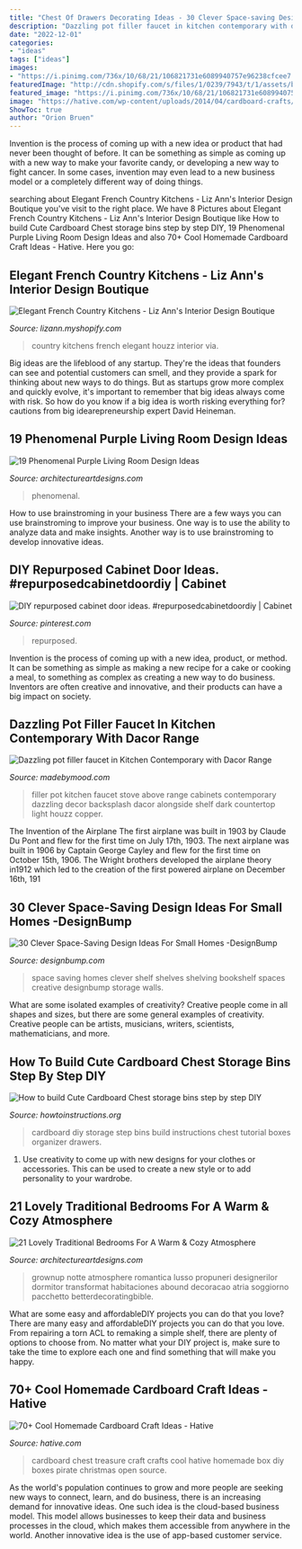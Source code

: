 ```yaml
---
title: "Chest Of Drawers Decorating Ideas - 30 Clever Space-saving Design Ideas For Small Homes -designbump"
description: "Dazzling pot filler faucet in kitchen contemporary with dacor range"
date: "2022-12-01"
categories:
- "ideas"
tags: ["ideas"]
images:
- "https://i.pinimg.com/736x/10/68/21/106821731e6089940757e96238cfcee7.jpg"
featuredImage: "http://cdn.shopify.com/s/files/1/0239/7943/t/1/assets/blog_blog-country-kitchens-houzz.jpg?1425"
featured_image: "https://i.pinimg.com/736x/10/68/21/106821731e6089940757e96238cfcee7.jpg"
image: "https://hative.com/wp-content/uploads/2014/04/cardboard-crafts/1-cardboard-treasure-chest.jpg"
ShowToc: true
author: "Orion Bruen"
---
```



Invention is the process of coming up with a new idea or product that had never been thought of before. It can be something as simple as coming up with a new way to make your favorite candy, or developing a new way to fight cancer. In some cases, invention may even lead to a new business model or a completely different way of doing things.

	

		
searching about Elegant French Country Kitchens - Liz Ann&#039;s Interior Design Boutique you've visit to the right place. We have 8 Pictures about Elegant French Country Kitchens - Liz Ann&#039;s Interior Design Boutique like How to build Cute Cardboard Chest storage bins step by step DIY, 19 Phenomenal Purple Living Room Design Ideas and also 70+ Cool Homemade Cardboard Craft Ideas - Hative. Here you go:
		
    
## Elegant French Country Kitchens - Liz Ann&#039;s Interior Design Boutique

<img loading=lazy src="http://cdn.shopify.com/s/files/1/0239/7943/t/1/assets/blog_blog-country-kitchens-houzz.jpg?1425" onerror="this.onerror=null;this.src='https://tse4.mm.bing.net/th?id=OIP.gUOeRPK2O-HY2nD4gQ4JFQAAAA&amp;pid=15.1';" alt="Elegant French Country Kitchens - Liz Ann&#039;s Interior Design Boutique">

_Source: lizann.myshopify.com_

>country kitchens french elegant houzz interior via. 

	

Big ideas are the lifeblood of any startup. They're the ideas that founders can see and potential customers can smell, and they provide a spark for thinking about new ways to do things. But as startups grow more complex and quickly evolve, it's important to remember that big ideas always come with risk. So how do you know if a big idea is worth risking everything for? cautions from big idearepreneurship expert David Heineman.

    
## 19 Phenomenal Purple Living Room Design Ideas

<img loading=lazy src="https://www.architectureartdesigns.com/wp-content/uploads/2015/05/1633.jpg" onerror="this.onerror=null;this.src='https://tse4.mm.bing.net/th?id=OIP.XLFYrg1JLRhWjA-eYgMSHAHaFj&amp;pid=15.1';" alt="19 Phenomenal Purple Living Room Design Ideas">

_Source: architectureartdesigns.com_

>phenomenal. 

	

How to use brainstroming in your business
There are a few ways you can use brainstroming to improve your business. One way is to use the ability to analyze data and make insights. Another way is to use brainstroming to develop innovative ideas.

    
## DIY Repurposed Cabinet Door Ideas. #repurposedcabinetdoordiy | Cabinet

<img loading=lazy src="https://i.pinimg.com/736x/10/68/21/106821731e6089940757e96238cfcee7.jpg" onerror="this.onerror=null;this.src='https://tse4.mm.bing.net/th?id=OIP.lAzGLfo1vfpMNyLxyRzEMwHaMO&amp;pid=15.1';" alt="DIY repurposed cabinet door ideas. #repurposedcabinetdoordiy | Cabinet">

_Source: pinterest.com_

>repurposed. 

	

Invention is the process of coming up with a new idea, product, or method. It can be something as simple as making a new recipe for a cake or cooking a meal, to something as complex as creating a new way to do business. Inventors are often creative and innovative, and their products can have a big impact on society.

    
## Dazzling Pot Filler Faucet In Kitchen Contemporary With Dacor Range

<img loading=lazy src="https://madebymood.com/wp-content/uploads/2015/08/Dazzling-pot-filler-faucet-in-Kitchen-Contemporary-with-Dacor-Range-next-to-Shelf-Above-Stove-alongside-Pot-Filler-Faucet-andLight-Cabinets-Dark-Countertop-.jpg" onerror="this.onerror=null;this.src='https://tse3.mm.bing.net/th?id=OIP.Fg3b5AQhVb1q35KgSZxMbAHaJ4&amp;pid=15.1';" alt="Dazzling pot filler faucet in Kitchen Contemporary with Dacor Range">

_Source: madebymood.com_

>filler pot kitchen faucet stove above range cabinets contemporary dazzling decor backsplash dacor alongside shelf dark countertop light houzz copper. 

	

The Invention of the Airplane
The first airplane was built in 1903 by Claude Du Pont and flew for the first time on July 17th, 1903. The next airplane was built in 1906 by Captain George Cayley and flew for the first time on October 15th, 1906. The Wright brothers developed the airplane theory in1912 which led to the creation of the first powered airplane on December 16th, 191
    
## 30 Clever Space-Saving Design Ideas For Small Homes -DesignBump

<img loading=lazy src="https://designbump.com/wp-content/uploads/2014/09/space-saving-design-ideas-007.jpg" onerror="this.onerror=null;this.src='https://tse3.mm.bing.net/th?id=OIP.9CVghvgbXQm_Tyuw4iVFdgAAAA&amp;pid=15.1';" alt="30 Clever Space-Saving Design Ideas For Small Homes -DesignBump">

_Source: designbump.com_

>space saving homes clever shelf shelves shelving bookshelf spaces creative designbump storage walls. 

	

What are some isolated examples of creativity?
Creative people come in all shapes and sizes, but there are some general examples of creativity. Creative people can be artists, musicians, writers, scientists, mathematicians, and more.

    
## How To Build Cute Cardboard Chest Storage Bins Step By Step DIY

<img loading=lazy src="http://www.howtoinstructions.org/wp-content/uploads/2013/10/How-to-build-Cute-Cardboard-Chest-storage-bins-step-by-step-DIY-tutorial-instructions-thumb.jpg" onerror="this.onerror=null;this.src='https://tse3.mm.bing.net/th?id=OIP.vHBQTHMfEe5r2GEzh1_yyAHaHa&amp;pid=15.1';" alt="How to build Cute Cardboard Chest storage bins step by step DIY">

_Source: howtoinstructions.org_

>cardboard diy storage step bins build instructions chest tutorial boxes organizer drawers. 

	

1. Use creativity to come up with new designs for your clothes or accessories. This can be used to create a new style or to add personality to your wardrobe.

    
## 21 Lovely Traditional Bedrooms For A Warm &amp; Cozy Atmosphere

<img loading=lazy src="https://www.architectureartdesigns.com/wp-content/uploads/2015/10/1714.jpg" onerror="this.onerror=null;this.src='https://tse3.mm.bing.net/th?id=OIP.sfiMxDBvKysfuWnQaCk0IAHaE1&amp;pid=15.1';" alt="21 Lovely Traditional Bedrooms For A Warm &amp; Cozy Atmosphere">

_Source: architectureartdesigns.com_

>grownup notte atmosphere romantica lusso propuneri designerilor dormitor transformat habitaciones abound decoracao atria soggiorno pacchetto betterdecoratingbible. 

	

What are some easy and affordableDIY projects you can do that you love?
There are many easy and affordableDIY projects you can do that you love. From repairing a torn ACL to remaking a simple shelf, there are plenty of options to choose from. No matter what your DIY project is, make sure to take the time to explore each one and find something that will make you happy.

    
## 70+ Cool Homemade Cardboard Craft Ideas - Hative

<img loading=lazy src="https://hative.com/wp-content/uploads/2014/04/cardboard-crafts/1-cardboard-treasure-chest.jpg" onerror="this.onerror=null;this.src='https://tse1.mm.bing.net/th?id=OIP.lZnKs_CCwscwC6OqG8SCRAHaEb&amp;pid=15.1';" alt="70+ Cool Homemade Cardboard Craft Ideas - Hative">

_Source: hative.com_

>cardboard chest treasure craft crafts cool hative homemade box diy boxes pirate christmas open source. 

	

As the world's population continues to grow and more people are seeking new ways to connect, learn, and do business, there is an increasing demand for innovative ideas. One such idea is the cloud-based business model. This model allows businesses to keep their data and business processes in the cloud, which makes them accessible from anywhere in the world. Another innovative idea is the use of app-based customer service.

